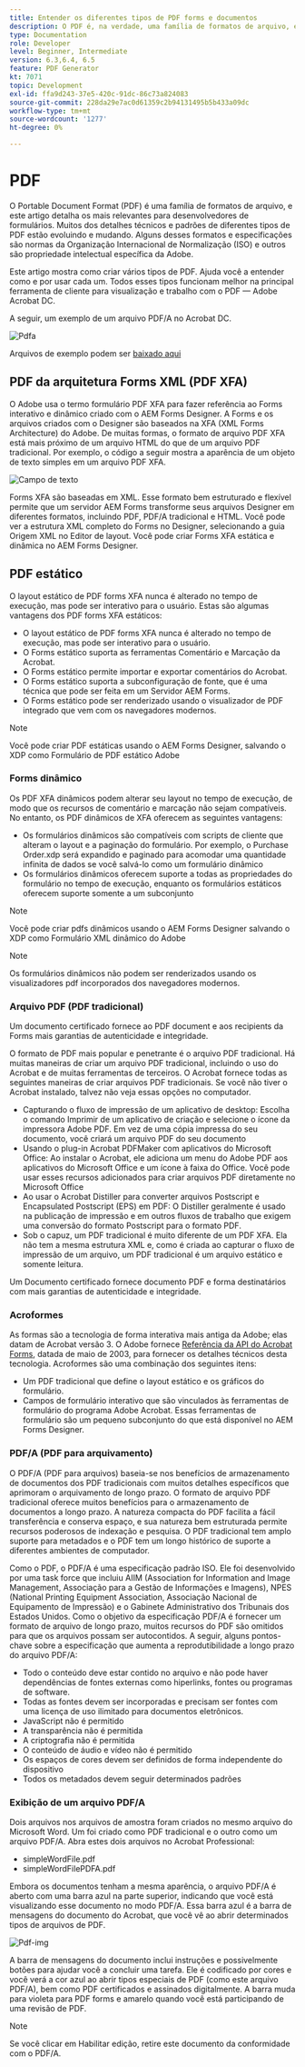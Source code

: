 ```yaml
---
title: Entender os diferentes tipos de PDF forms e documentos
description: O PDF é, na verdade, uma família de formatos de arquivo, e este artigo descreve os tipos de PDF que são importantes e relevantes para desenvolvedores de formulários.
type: Documentation
role: Developer
level: Beginner, Intermediate
version: 6.3,6.4, 6.5
feature: PDF Generator
kt: 7071
topic: Development
exl-id: ffa9d243-37e5-420c-91dc-86c73a824083
source-git-commit: 228da29e7ac0d61359c2b94131495b5b433a09dc
workflow-type: tm+mt
source-wordcount: '1277'
ht-degree: 0%

---
```


# PDF

O Portable Document Format (PDF) é uma família de formatos de arquivo, e este artigo detalha os mais relevantes para desenvolvedores de formulários. Muitos dos detalhes técnicos e padrões de diferentes tipos de PDF estão evoluindo e mudando. Alguns desses formatos e especificações são normas da Organização Internacional de Normalização (ISO) e outros são propriedade intelectual específica da Adobe.

Este artigo mostra como criar vários tipos de PDF. Ajuda você a entender como e por usar cada um. Todos esses tipos funcionam melhor na principal ferramenta de cliente para visualização e trabalho com o PDF — Adobe Acrobat DC.

A seguir, um exemplo de um arquivo PDF/A no Acrobat DC.

![Pdfa](assets/pdfa-file-in-acrobat.png)

Arquivos de exemplo podem ser [baixado aqui](assets/pdf-file-types.zip)

## PDF da arquitetura Forms XML (PDF XFA)

O Adobe usa o termo formulário PDF XFA para fazer referência ao Forms interativo e dinâmico criado com o AEM Forms Designer. A Forms e os arquivos criados com o Designer são baseados na XFA (XML Forms Architecture) do Adobe. De muitas formas, o formato de arquivo PDF XFA está mais próximo de um arquivo HTML do que de um arquivo PDF tradicional. Por exemplo, o código a seguir mostra a aparência de um objeto de texto simples em um arquivo PDF XFA.

![Campo de texto](assets/text-field.JPG)

Forms XFA são baseadas em XML. Esse formato bem estruturado e flexível permite que um servidor AEM Forms transforme seus arquivos Designer em diferentes formatos, incluindo PDF, PDF/A tradicional e HTML. Você pode ver a estrutura XML completo do Forms no Designer, selecionando a guia Origem XML no Editor de layout. Você pode criar Forms XFA estática e dinâmica no AEM Forms Designer.

## PDF estático

O layout estático de PDF forms XFA nunca é alterado no tempo de execução, mas pode ser interativo para o usuário. Estas são algumas vantagens dos PDF forms XFA estáticos:

* O layout estático de PDF forms XFA nunca é alterado no tempo de execução, mas pode ser interativo para o usuário.
* O Forms estático suporta as ferramentas Comentário e Marcação da Acrobat.
* O Forms estático permite importar e exportar comentários do Acrobat.
* O Forms estático suporta a subconfiguração de fonte, que é uma técnica que pode ser feita em um Servidor AEM Forms.
* O Forms estático pode ser renderizado usando o visualizador de PDF integrado que vem com os navegadores modernos.

>[!NOTE]
>
> Você pode criar PDF estáticas usando o AEM Forms Designer, salvando o XDP como Formulário de PDF estático Adobe



### Forms dinâmico

Os PDF XFA dinâmicos podem alterar seu layout no tempo de execução, de modo que os recursos de comentário e marcação não sejam compatíveis. No entanto, os PDF dinâmicos de XFA oferecem as seguintes vantagens:

* Os formulários dinâmicos são compatíveis com scripts de cliente que alteram o layout e a paginação do formulário. Por exemplo, o Purchase Order.xdp será expandido e paginado para acomodar uma quantidade infinita de dados se você salvá-lo como um formulário dinâmico
* Os formulários dinâmicos oferecem suporte a todas as propriedades do formulário no tempo de execução, enquanto os formulários estáticos oferecem suporte somente a um subconjunto

>[!NOTE]
>
> Você pode criar pdfs dinâmicos usando o AEM Forms Designer salvando o XDP como Formulário XML dinâmico do Adobe

>[!NOTE]
>
> Os formulários dinâmicos não podem ser renderizados usando os visualizadores pdf incorporados dos navegadores modernos.

### Arquivo PDF (PDF tradicional)

Um documento certificado fornece ao PDF document e aos recipients da Forms mais garantias de autenticidade e integridade.

O formato de PDF mais popular e penetrante é o arquivo PDF tradicional. Há muitas maneiras de criar um arquivo PDF tradicional, incluindo o uso do Acrobat e de muitas ferramentas de terceiros. O Acrobat fornece todas as seguintes maneiras de criar arquivos PDF tradicionais. Se você não tiver o Acrobat instalado, talvez não veja essas opções no computador.

* Capturando o fluxo de impressão de um aplicativo de desktop: Escolha o comando Imprimir de um aplicativo de criação e selecione o ícone da impressora Adobe PDF. Em vez de uma cópia impressa do seu documento, você criará um arquivo PDF do seu documento
* Usando o plug-in Acrobat PDFMaker com aplicativos do Microsoft Office: Ao instalar o Acrobat, ele adiciona um menu do Adobe PDF aos aplicativos do Microsoft Office e um ícone à faixa do Office. Você pode usar esses recursos adicionados para criar arquivos PDF diretamente no Microsoft Office
* Ao usar o Acrobat Distiller para converter arquivos Postscript e Encapsulated Postscript (EPS) em PDF: O Distiller geralmente é usado na publicação de impressão e em outros fluxos de trabalho que exigem uma conversão do formato Postscript para o formato PDF.
* Sob o capuz, um PDF tradicional é muito diferente de um PDF XFA. Ela não tem a mesma estrutura XML e, como é criada ao capturar o fluxo de impressão de um arquivo, um PDF tradicional é um arquivo estático e somente leitura.

Um Documento certificado fornece documento PDF e forma destinatários com mais garantias de autenticidade e integridade.

### Acroformes

As formas são a tecnologia de forma interativa mais antiga da Adobe; elas datam de Acrobat versão 3. O Adobe fornece [Referência da API do Acrobat Forms](assets/FormsAPIReference.pdf), datada de maio de 2003, para fornecer os detalhes técnicos desta tecnologia. Acroformes são uma combinação dos seguintes itens:

* Um PDF tradicional que define o layout estático e os gráficos do formulário.
* Campos de formulário interativo que são vinculados às ferramentas de formulário do programa Adobe Acrobat. Essas ferramentas de formulário são um pequeno subconjunto do que está disponível no AEM Forms Designer.

### PDF/A (PDF para arquivamento)

O PDF/A (PDF para arquivos) baseia-se nos benefícios de armazenamento de documentos dos PDF tradicionais com muitos detalhes específicos que aprimoram o arquivamento de longo prazo. O formato de arquivo PDF tradicional oferece muitos benefícios para o armazenamento de documentos a longo prazo. A natureza compacta do PDF facilita a fácil transferência e conserva espaço, e sua natureza bem estruturada permite recursos poderosos de indexação e pesquisa. O PDF tradicional tem amplo suporte para metadados e o PDF tem um longo histórico de suporte a diferentes ambientes de computador.

Como o PDF, o PDF/A é uma especificação padrão ISO. Ele foi desenvolvido por uma task force que incluiu AIIM (Association for Information and Image Management, Associação para a Gestão de Informações e Imagens), NPES (National Printing Equipment Association, Associação Nacional de Equipamento de Impressão) e o Gabinete Administrativo dos Tribunais dos Estados Unidos. Como o objetivo da especificação PDF/A é fornecer um formato de arquivo de longo prazo, muitos recursos do PDF são omitidos para que os arquivos possam ser autocontidos. A seguir, alguns pontos-chave sobre a especificação que aumenta a reprodutibilidade a longo prazo do arquivo PDF/A:

* Todo o conteúdo deve estar contido no arquivo e não pode haver dependências de fontes externas como hiperlinks, fontes ou programas de software.
* Todas as fontes devem ser incorporadas e precisam ser fontes com uma licença de uso ilimitado para documentos eletrônicos.
* JavaScript não é permitido
* A transparência não é permitida
* A criptografia não é permitida
* O conteúdo de áudio e vídeo não é permitido
* Os espaços de cores devem ser definidos de forma independente do dispositivo
* Todos os metadados devem seguir determinados padrões

### Exibição de um arquivo PDF/A

Dois arquivos nos arquivos de amostra foram criados no mesmo arquivo do Microsoft Word. Um foi criado como PDF tradicional e o outro como um arquivo PDF/A. Abra estes dois arquivos no Acrobat Professional:

* simpleWordFile.pdf
* simpleWordFilePDFA.pdf

Embora os documentos tenham a mesma aparência, o arquivo PDF/A é aberto com uma barra azul na parte superior, indicando que você está visualizando esse documento no modo PDF/A. Essa barra azul é a barra de mensagens do documento do Acrobat, que você vê ao abrir determinados tipos de arquivos de PDF.

![Pdf-img](assets/pdfa-message.png)

A barra de mensagens do documento inclui instruções e possivelmente botões para ajudar você a concluir uma tarefa. Ele é codificado por cores e você verá a cor azul ao abrir tipos especiais de PDF (como este arquivo PDF/A), bem como PDF certificados e assinados digitalmente. A barra muda para violeta para PDF forms e amarelo quando você está participando de uma revisão de PDF.

>[!NOTE]
>
> Se você clicar em Habilitar edição, retire este documento da conformidade com o PDF/A.
